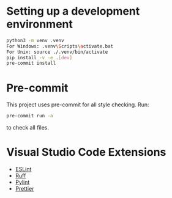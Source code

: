 # Setting up a development environment

```bash
python3 -m venv .venv
For Windows: .venv\Scripts\activate.bat
For Unix: source ./.venv/bin/activate
pip install -v -e .[dev]
pre-commit install
```

# Pre-commit

This project uses pre-commit for all style checking. Run:

```bash
pre-commit run -a
```

to check all files.

# Visual Studio Code Extensions

- [ESLint](https://marketplace.visualstudio.com/items?itemName=dbaeumer.vscode-eslint)
- [Ruff](https://marketplace.visualstudio.com/items?itemName=charliermarsh.ruff)
- [Pylint](https://marketplace.visualstudio.com/items?itemName=ms-python.pylint)
- [Prettier](https://marketplace.visualstudio.com/items?itemName=esbenp.prettier-vscode)
